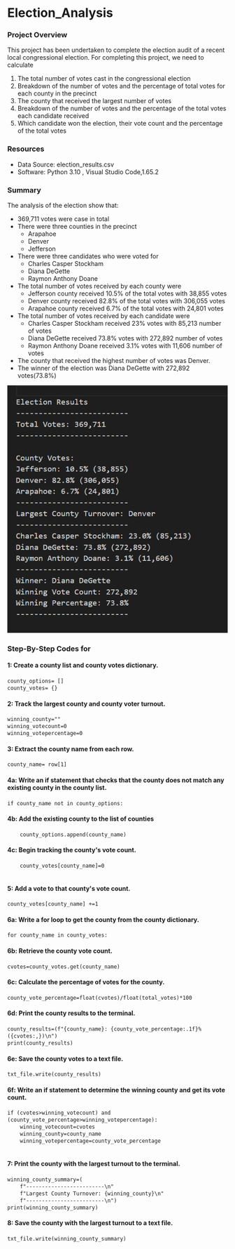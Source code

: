 # Election_Analysis

### Project Overview
This project has been undertaken to complete the election audit of a recent local congressional election. For completing this project, we need to calculate
1. The total number of votes cast in the congressional election
2. Breakdown of the number of votes and the percentage of total votes for each county in the precinct
3. The county that received the largest number of votes
4. Breakdown of the number of votes and the percentage of the total votes each candidate received
5. Which candidate won the election, their vote count and the percentage of the total votes

### Resources
- Data Source: election_results.csv
- Software: Python 3.10 , Visual Studio Code,1.65.2

### Summary
The analysis of the election show that:
- 369,711 votes were case in total
- There were three counties in the precinct
  - Arapahoe
  - Denver
  - Jefferson
- There were three candidates who were voted for
  - Charles Casper Stockham
  - Diana DeGette
  - Raymon Anthony Doane
- The total number of votes received by each county were
  - Jefferson county received 10.5% of the total votes with 38,855 votes
  - Denver county received 82.8% of the total votes with 306,055 votes
  - Arapahoe county received 6.7% of the total votes with 24,801 votes
- The total number of votes received by each candidate were
  - Charles Casper Stockham received 23% votes with 85,213 number of votes
  - Diana DeGette received 73.8% votes with 272,892 number of votes
  - Raymon Anthony Doane received 3.1% votes with 11,606 number of votes
- The county that received the highest number of votes was Denver.
- The winner of the election was Diana DeGette with 272,892 votes(73.8%) 

![](images/election_results.png)

### Step-By-Step Codes for 
#### 1: Create a county list and county votes dictionary.
```
county_options= []
county_votes= {}

```
#### 2: Track the largest county and county voter turnout.
```
winning_county=""
winning_votecount=0
winning_votepercentage=0

```
#### 3: Extract the county name from each row.
```
county_name= row[1]

```
#### 4a: Write an if statement that checks that the county does not match any existing county in the county list.
```
if county_name not in county_options:

```
#### 4b: Add the existing county to the list of counties
```
    county_options.append(county_name)
```
#### 4c: Begin tracking the county's vote count.
```
    county_votes[county_name]=0
    
```
#### 5: Add a vote to that county's vote count.
```
county_votes[county_name] +=1

```
#### 6a: Write a for loop to get the county from the county dictionary.
```
for county_name in county_votes:

```
#### 6b: Retrieve the county vote count.
```
cvotes=county_votes.get(county_name)

```
#### 6c: Calculate the percentage of votes for the county.
```
county_vote_percentage=float(cvotes)/float(total_votes)*100

```
#### 6d: Print the county results to the terminal.
```
county_results=(f"{county_name}: {county_vote_percentage:.1f}% ({cvotes:,})\n")
print(county_results) 

```
#### 6e: Save the county votes to a text file. 
```
txt_file.write(county_results)

```
#### 6f: Write an if statement to determine the winning county and get its vote count.
```
if (cvotes>winning_votecount) and (county_vote_percentage>winning_votepercentage):
    winning_votecount=cvotes
    winning_county=county_name
    winning_votepercentage=county_vote_percentage
    
```
#### 7: Print the county with the largest turnout to the terminal.
```
winning_county_summary=(
    f"-------------------------\n"
    f"Largest County Turnover: {winning_county}\n"
    f"-------------------------\n")
print(winning_county_summary)

```
#### 8: Save the county with the largest turnout to a text file.
```
txt_file.write(winning_county_summary)

```
    

